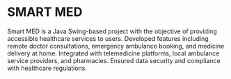 # SMART MED
Smart MED is a Java Swing-based project with the objective of providing accessible healthcare services to users. Developed features including remote doctor consultations, emergency ambulance booking, and medicine delivery at home. Integrated with telemedicine platforms, local ambulance service providers, and pharmacies. Ensured data security and compliance with healthcare regulations.
